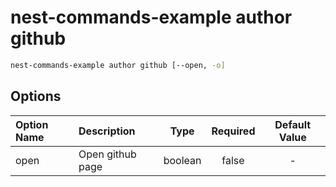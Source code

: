 # nest-commands-example author github

```sh
nest-commands-example author github [--open, -o]
```

## Options

| Option Name | Description      |  Type   | Required | Default Value |
| :---------- | :--------------- | :-----: | :------: | :-----------: |
| open        | Open github page | boolean |  false   |       -       |
